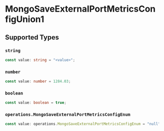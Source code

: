 # MongoSaveExternalPortMetricsConfigUnion1


## Supported Types

### `string`

```typescript
const value: string = "<value>";
```

### `number`

```typescript
const value: number = 1284.03;
```

### `boolean`

```typescript
const value: boolean = true;
```

### `operations.MongoSaveExternalPortMetricsConfigEnum`

```typescript
const value: operations.MongoSaveExternalPortMetricsConfigEnum = "null";
```


